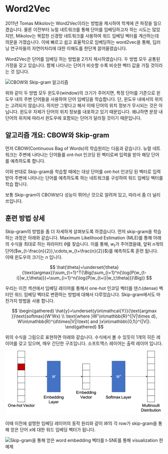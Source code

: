 # Word2Vec

2011년 Tomas Mikolov는 Word2Vec이라는 방법을 제시하여 학계에 큰 파장을 일으켰습니다. 물론 이전부터 뉴럴 네트워크를 통해 단어를 임베딩하고자 하는 시도는 많았지만, Mikolov는 복잡한 신경망 네트워크를 사용하여 워드 임베딩 벡터를 계산하는데 의문을 가졌습니다. 이에 빠르고 쉽고 효율적으로 임베딩하는 word2vec을 통해, 딥러닝 연구자들의 자연어처리에 대한 이해도를 한단계 끌어올렸습니다.

Word2Vec은 단어를 임베딩 하는 방법을 2가지 제시하였습니다. 두 방법 모두 공통된 가정을 갖고 있습니다. 함께 나타나는 단어가 비슷할 수록 비슷한 벡터 값을 가질 것이라는 것 입니다.

![CBOW와 Skip-gram 알고리즘](../assets/intro-word2vec.png)

위와 같이 두 방법 모두 윈도우(window)의 크기가 주어지면, 특정 단어를 기준으로 윈도우 내의 주변 단어들을 사용하여 단어 임베딩을 학습합니다. 단, 윈도우 내에서의 위치는 고려되지 않습니다. 하지만 그렇다고 해서 이때 단어의 위치 정보가 무시되는 것은 아닙니다. 윈도우 자체가 단어의 위치 정보를 내포하고 있기 때문입니다. 왜냐하면 문장 내 단어의 위치에 따라서 윈도우에 포함되는 단어가 달라질 것이기 때문입니다.

## 알고리즘 개요: CBOW와 Skip-gram

먼저 CBOW(Continuous Bag of Words)의 학습원리는 다음과 같습니다. 뉴럴 네트워크는 주변에 나타나는 단어들를 ont-hot 인코딩 된 벡터로써 입력을 받아 해당 단어를 예측하도록 합니다.

이와 반대로 Skip-gram을 학습할 때에는 대상 단어를 ont-hot 인코딩 된 벡터로 입력받아 주변에 나타나는 단어를 예측하도록 하는 네트워크를 구성하여 워드 임베딩 벡터를 학습 합니다.

보통 Skip-gram이 CBOW보다 성능이 뛰어난 것으로 알려져 있고, 따라서 좀 더 널리 쓰입니다.

## 훈련 방법 상세

Skip-gram의 방법을 좀 더 자세하게 살펴보도록 하겠습니다. 먼저 skip-gram을 학습하는 과정은 아래와 같습니다. Maximum Likelihood Estimation (MLE)를 통해 아래의 수식을 최대로 하는 파라미터 $\theta$를 찾습니다. 이를 통해, $w_t$가 주어졌을떄, 앞뒤 $n$개의 단어($w_{t-\frac{n}{2}},\cdots,w_{t+\frac{n}{2}}$)를 예측하도록 훈련 됩니다. <comment> 이때 윈도우의 크기는 $n$ 입니다. </comment>

$$
\hat{\theta}=\underset{\theta}{\text{argmax}}\sum_{t=1}^T{\Big(\sum_{i=1}^n{\log{P(w_{t-i}|w_t;\theta)}}+\sum_{i=1}^n{\log{P(w_{t+i}|w_t;\theta)}}\Big)}
$$

우리는 이전 섹션에서 임베딩 레이어를 통해서 one-hot 인코딩 벡터를 덴스(dense) 벡터인 워드 임베딩 벡터로 변환하는 방법에 대해서 다루었습니다. Skip-gram에서도 마찬가지 방법을 사용 합니다.

$$
\begin{gathered}
\hat{y}=\underset{y\in\mathcal{Y}}{\text{argmax }}\text{softmax}(W'Wx) \\
\text{where }W'\in\mathbb{R}^{|V|\times d}, W\in\mathbb{R}^{d\times|V|}\text{ and }x\in\mathbb\{0,1\}^{|V|}.
\end{gathered}
$$

위의 수식을 그림으로 표현하면 아래와 같습니다. 수식에서 볼 수 있듯이 1개의 히든 레이어를 갖고 있으며, 매우 간단한 구조입니다. <comment> 소프트맥스 레이어는 출력 레이어 입니다. </comment>

![Skip-gram의 아키텍쳐](../assets/wsd-skip_gram_architecture.png)

이때 이전에 설명한 임베딩 레이어의 동작 원리와 같이 $W$의 각 row가 skip-gram을 통해 얻은 단어 x에 대한 워드 임베딩 벡터가 됩니다.

![Skip-gram을 통해 얻은 word embedding 벡터를 t-SNE를 통해 visualization 한 예제](../assets/intro-word-embedding.png)

<!--
## Negative Sampling

사실 위의 방법은 나름 괜찮은 방법이지만, $|V|$가 매우 클 경우에 $W$와 $W'$가 커짐으로 인해서 메모리와 연산량에 있어 부하로 작용할 수 있습니다. 따라서, 이때 negative sampling 방법을 사용하여 우리는 좀 더 효율적으로 skip-gram을 구현할 수 있습니다.
-->